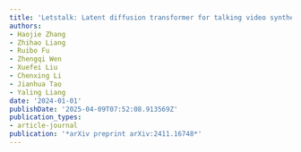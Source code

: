 ```yaml
---
title: 'Letstalk: Latent diffusion transformer for talking video synthesis'
authors:
- Haojie Zhang
- Zhihao Liang
- Ruibo Fu
- Zhengqi Wen
- Xuefei Liu
- Chenxing Li
- Jianhua Tao
- Yaling Liang
date: '2024-01-01'
publishDate: '2025-04-09T07:52:08.913569Z'
publication_types:
- article-journal
publication: '*arXiv preprint arXiv:2411.16748*'
---
```

